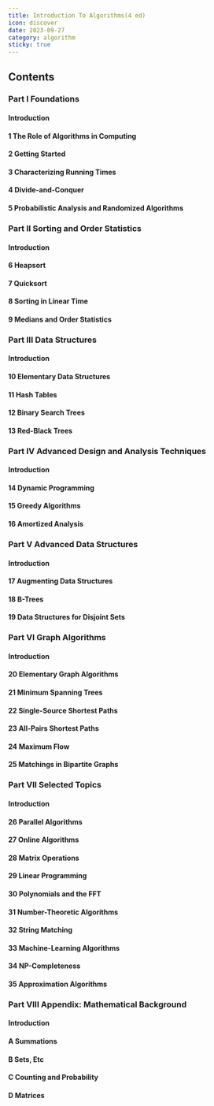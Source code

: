 ```yaml
---
title: Introduction To Algorithms(4 ed)
icon: discover
date: 2023-09-27
category: algorithm
sticky: true
---
```



## Contents


### Part I Foundations
#### Introduction
#### 1 The Role of Algorithms in Computing
#### 2 Getting Started
#### 3 Characterizing Running Times
#### 4 Divide-and-Conquer
#### 5 Probabilistic Analysis and Randomized Algorithms

### Part II Sorting and Order Statistics
#### Introduction
#### 6 Heapsort
#### 7 Quicksort
#### 8 Sorting in Linear Time
#### 9 Medians and Order Statistics

### Part III Data Structures
#### Introduction
#### 10 Elementary Data Structures
#### 11 Hash Tables
#### 12 Binary Search Trees
#### 13 Red-Black Trees

### Part IV Advanced Design and Analysis Techniques
#### Introduction
#### 14 Dynamic Programming
#### 15 Greedy Algorithms
#### 16 Amortized Analysis

### Part V Advanced Data Structures
#### Introduction
#### 17 Augmenting Data Structures
#### 18 B-Trees
#### 19 Data Structures for Disjoint Sets

### Part VI Graph Algorithms
#### Introduction
#### 20 Elementary Graph Algorithms
#### 21 Minimum Spanning Trees
#### 22 Single-Source Shortest Paths
#### 23 All-Pairs Shortest Paths
#### 24 Maximum Flow
#### 25 Matchings in Bipartite Graphs

### Part VII Selected Topics
#### Introduction
#### 26 Parallel Algorithms
#### 27 Online Algorithms
#### 28 Matrix Operations
#### 29 Linear Programming
#### 30 Polynomials and the FFT
#### 31 Number-Theoretic Algorithms
#### 32 String Matching
#### 33 Machine-Learning Algorithms
#### 34 NP-Completeness
#### 35 Approximation Algorithms

### Part VIII Appendix: Mathematical Background
#### Introduction
#### A Summations
#### B Sets, Etc
#### C Counting and Probability
#### D Matrices
